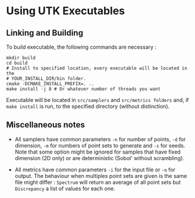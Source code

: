 # Using UTK Executables

## Linking and Building

To build executable, the following commands are necessary : 

```
mkdir build
cd build
# Install to specified location, every executable will be located in the 
# YOUR_INSTALL_DIR/bin folder. 
cmake -DCMAKE_INSTALL_PREFIX=. .. 
make install -j 8 # Or whatever number of threads you want
```

Executable will be located in `src/samplers` and `src/metrics folders` and, if 
`make install` is run, to the specified directory (without distinction). 

## Miscellaneous notes

* All samplers have common parameters `-n` for number of points, `-d` for dimension, 
`-m` for numbers of point sets to generate and `-s` for seeds. Note that some option 
might be ignored for samples that have fixed dimension (2D only) or are deterministic
(Sobol' without scrambling). 

* All metrics have common parameters `-i` for the input file or `-o` for output. The 
behaviour when multiples point sets are given is the same file might differ : `Spectrum` 
will return an average of all point sets but `Discrepancy` a list of values for each one. 